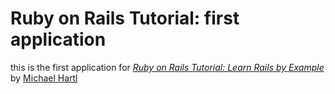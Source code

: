 # Ruby on Rails Tutorial: first application

this is the first application for 
[*Ruby on Rails Tutorial: Learn Rails by Example*](http://railstutorial.org/)
by [Michael Hartl](http://michaelhartl.com/)